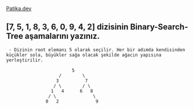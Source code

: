 [Patika.dev](https://www.patika.dev/tr)


##  [7, 5, 1, 8, 3, 6, 0, 9, 4, 2] dizisinin Binary-Search-Tree aşamalarını yazınız.
     - Dizinin root elemanı 5 olarak seçilir. Her bir adımda kendisinden küçükler sola, büyükler sağa olacak şekilde ağacın yapısına yerleştirilir.
                
                             5 
                        /        \
                       3          7  
                      / \        / \ 
                     1   4      6   8        
                    / \              \     
                   0   2              9       
